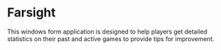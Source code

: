 # Farsight
This windows form application is designed to help players get detailed statistics on their past and active games to provide tips for improvement.
